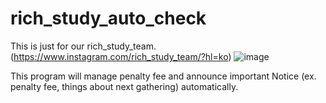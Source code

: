 # rich_study_auto_check

This is just for our rich_study_team.
(https://www.instagram.com/rich_study_team/?hl=ko)
![image](https://user-images.githubusercontent.com/53808384/131547252-7611b8d9-bc29-4cf4-b731-40289837a8f0.png)


This program will manage penalty fee and announce important Notice (ex. penalty fee, things about next gathering) automatically.
